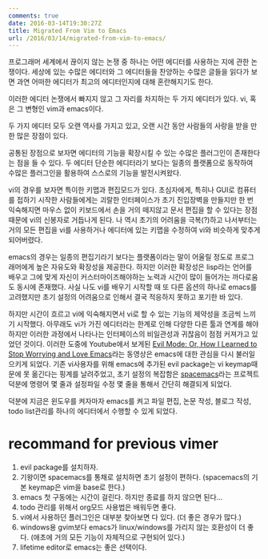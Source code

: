 ```yaml
---
comments: true
date: 2016-03-14T19:30:27Z
title: Migrated From Vim to Emacs
url: /2016/03/14/migrated-from-vim-to-emacs/
---
```


프로그래머 세계에서 끊이지 않는 논쟁 중 하나는 어떤 에디터를 사용하는 지에 관한 논쟁이다.
세상에 있는 수많은 에디터와 그 에디터들을 찬양하는 수많은 글들을 읽다가 보면 과연 어떠한 에디터가 최고의 에디터인지에 대해 혼란해지기도 한다.

이러한 에디터 논쟁에서 빠지지 않고 그 자리를 차지하는 두 가지 에디터가 있다.
vi, 혹은 그 변형인 vim과 emacs이다.

두 가지 에디터 모두 오랜 역사를 가지고 있고, 오랜 시간 동안 사람들의 사랑을 받을 만한 많은 장점이 있다.

공통된 장점으로 보자면 에디터의 기능을 확장시킬 수 있는 수많은 플러그인이 존재한다는 점을 들 수 있다. 두 에디터 단순한 에디터라기 보다는 일종의 플랫폼으로 동작하여 수많은 플러그인을 활용하여 스스로의 기능을 발전시켜왔다.

vi의 경우를 보자면 특이한 키맵과 편집모드가 있다. 초심자에게, 특히나 GUI로 컴퓨터를 접하기 시작한 사람들에게는 괴랄한 인터페이스가 초기 진입장벽을 만들지만 한 번 익숙해지면 마우스 없이 키보드에서 손을 거의 떼지않고 문서 편집을 할 수 있다는 장점때문에 vi의 신봉자로 거듭나게 된다. 나 역시 초기의 어려움을 극복(?)하고 나서부터는 거의 모든 편집을 vi를 사용하거나 에디터에 있는 키맵을 수정하여 vi와 비슷하게 맞추게 되어버렸다.

emacs의 경우는 일종의 편집기라기 보다는 플랫폼이라는 말이 어울릴 정도로 프로그래머에게 높은 자유도와 확장성을 제공한다. 하지만 이러한 확장성은 lisp라는 언어를 배우고 그에 맞게 자신이 커스터마이즈해야하는 노력과 시간이 많이 들어가는 까다로움도 동시에 존재했다. 사실 나도 vi를 배우기 시작할 때 또 다른 옵션의 하나로 emacs를 고려했지만 초기 설정의 어려움으로 인해서 결국 적응하지 못하고 포기한 바 있다.

하지만 시간이 흐르고 vi에 익숙해지면서 vi로 할 수 있는 기능의 제약성을 조금씩 느끼기 시작했다. 아무래도 vi가 가진 에디터라는 한계로 인해 다양한 다른 툴과 연계를 해야하지만 이러한 과정에서 나타나는 인터페이스의 비일관성과 귀찮음이 점점 커져가고 있었던 것이다. 이러한 도중에 Youtube에서 보게된 [Evil Mode: Or, How I Learned to Stop Worrying and Love Emacs](https://www.youtube.com/watch?v=JWD1Fpdd4Pc)라는 동영상은 emacs에 대한 관심을 다시 불러일으키게 되었다.
기존 vi사용자를 위해 emacs에 추가된 evil package는 vi keymap때문에 못 옮긴다는 핑계를 날려주었고, 초기 설정의 복잡함은 [spacemacs](https://github.com/syl20bnr/spacemacs)라는 프로젝트 덕분에 명령어 몇 줄과 설정파일 수정 몇 줄을 통해서 간단히 해결되게 되었다.

덕분에 지금은 윈도우를 켜자마자 emacs를 켜고 파일 편집, 논문 작성, 블로그 작성, todo list관리를 하나의 에디터에서 수행할 수 있게 되었다.

# recommand for previous vimer

1. evil package를 설치하자.
2. 기왕이면 spacemacs를 통채로 설치하면 초기 설정이 편하다. (spacemacs의 기본 keymap은 vim을 base로 한다.)
3. emacs 첫 구동에는 시간이 걸린다. 하지만 종료를 하지 않으면 된다…
4. todo 관리를 위해서 org모드 사용법은 배워두면 좋다.
5. vi에서 사용하던 플러그인은 대부분 찾아보면 다 있다. (더 좋은 경우가 많다.)
6. windows용 gvim보다 emacs가 linux/windows를 가리지 않는 호환성이 더 좋다. (애초에 거의 모든 기능이 자체적으로 구현되어 있다.)
7. lifetime editor로 emacs는 좋은 선택이다.

